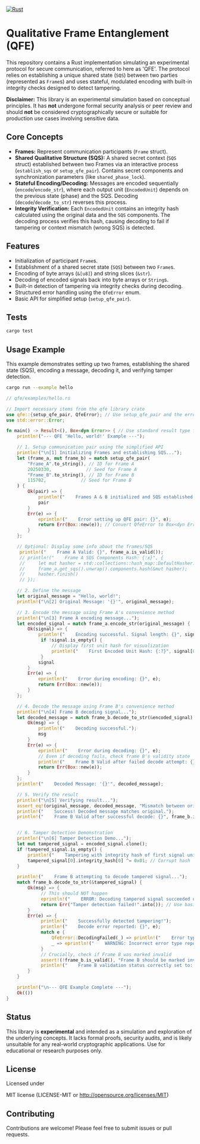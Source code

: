 [![Rust](https://github.com/kn0sys/qfe/actions/workflows/rust.yml/badge.svg)](https://github.com/kn0sys/qfe/actions/workflows/rust.yml)

# Qualitative Frame Entanglement (QFE)

This repository contains a Rust implementation simulating an experimental protocol for secure communication, referred to here as 'QFE'. The protocol relies on establishing a unique shared state (`SQS`) between two parties (represented as `Frame`s) and uses stateful, modulated encoding with built-in integrity checks designed to detect tampering.

**Disclaimer:** This library is an experimental simulation based on conceptual principles. It has **not** undergone formal security analysis or peer review and should **not** be considered cryptographically secure or suitable for production use cases involving sensitive data.

## Core Concepts

* **Frames:** Represent communication participants (`Frame` struct).
* **Shared Qualitative Structure (SQS):** A shared secret context (`SQS` struct) established between two Frames via an interactive process (`establish_sqs` or `setup_qfe_pair`). Contains secret components and synchronization parameters (like `shared_phase_lock`).
* **Stateful Encoding/Decoding:** Messages are encoded sequentially (`encode`/`encode_str`), where each output unit (`EncodedUnit`) depends on the previous state (phase) and the SQS. Decoding (`decode`/`decode_to_str`) reverses this process.
* **Integrity Verification:** Each `EncodedUnit` contains an integrity hash calculated using the original data and the `SQS` components. The decoding process verifies this hash, causing decoding to fail if tampering or context mismatch (wrong SQS) is detected.

## Features

* Initialization of participant `Frame`s.
* Establishment of a shared secret state (`SQS`) between two `Frame`s.
* Encoding of byte arrays (`&[u8]`) and string slices (`&str`).
* Decoding of encoded signals back into byte arrays or `String`s.
* Built-in detection of tampering via integrity checks during decoding.
* Structured error handling using the `QfeError` enum.
* Basic API for simplified setup (`setup_qfe_pair`).

## Tests

``` bash
cargo test
```

## Usage Example

This example demonstrates setting up two frames, establishing the shared state (SQS), encoding a message, decoding it, and verifying tamper detection.

```bash
cargo run --example hello
```

```rust
// qfe/examples/hello.rs

// Import necessary items from the qfe library crate
use qfe::{setup_qfe_pair, QfeError}; // Use setup_qfe_pair and the error type
use std::error::Error;

fn main() -> Result<(), Box<dyn Error>> { // Use standard result type for main
    println!("--- QFE 'Hello, world!' Example ---");

    // 1. Setup communication pair using the simplified API
    println!("\n[1] Initializing Frames and establishing SQS...");
    let (frame_a, mut frame_b) = match setup_qfe_pair(
        "Frame_A".to_string(), // ID for Frame A
        20250330,             // Seed for Frame A
        "Frame_B".to_string(), // ID for Frame B
        115702,             // Seed for Frame B
    ) {
        Ok(pair) => {
            println!("    Frames A & B initialized and SQS established successfully.");
            pair
        }
        Err(e) => {
            eprintln!("    Error setting up QFE pair: {}", e);
            return Err(Box::new(e)); // Convert QfeError to Box<dyn Error>
        }
    };

    // Optional: Display some info about the frames/SQS
     println!("    Frame A Valid: {}", frame_a.is_valid());
     // println!("    Frame A SQS Components Hash: {:x}", {
     //     let mut hasher = std::collections::hash_map::DefaultHasher::new();
     //     frame_a.get_sqs().unwrap().components.hash(&mut hasher);
     //     hasher.finish()
     // });

    // 2. Define the message
    let original_message = "Hello, world!";
    println!("\n[2] Original Message: '{}'", original_message);

    // 3. Encode the message using Frame A's convenience method
    println!("\n[3] Frame A encoding message...");
    let encoded_signal = match frame_a.encode_str(original_message) {
        Ok(signal) => {
            println!("    Encoding successful. Signal length: {}", signal.len());
             if !signal.is_empty() {
                 // Display first unit hash for visualization
                 println!("    First Encoded Unit Hash: {:?}", signal[0].integrity_hash);
             }
            signal
        }
        Err(e) => {
            eprintln!("    Error during encoding: {}", e);
            return Err(Box::new(e));
        }
    };

    // 4. Decode the message using Frame B's convenience method
    println!("\n[4] Frame B decoding signal...");
    let decoded_message = match frame_b.decode_to_str(&encoded_signal) {
        Ok(msg) => {
            println!("    Decoding successful.");
            msg
        }
        Err(e) => {
            eprintln!("    Error during decoding: {}", e);
            // Even if decoding fails, check frame B's validity state
            println!("    Frame B Valid after failed decode attempt: {}", frame_b.is_valid());
            return Err(Box::new(e));
        }
    };
    println!("    Decoded Message: '{}'", decoded_message);

    // 5. Verify the result
    println!("\n[5] Verifying result...");
    assert_eq!(original_message, decoded_message, "Mismatch between original and decoded message!");
    println!("    Success! Decoded message matches original.");
    println!("    Frame B Valid after successful decode: {}", frame_b.is_valid());


    // 6. Tamper Detection Demonstration
    println!("\n[6] Tamper Detection Demo...");
    let mut tampered_signal = encoded_signal.clone();
    if !tampered_signal.is_empty() {
        println!("    Tampering with integrity hash of first signal unit...");
        tampered_signal[0].integrity_hash[0] ^= 0x01; // Corrupt hash
    }

    println!("    Frame B attempting to decode tampered signal...");
    match frame_b.decode_to_str(&tampered_signal) {
        Ok(msg) => {
             // This should NOT happen
             eprintln!("    ERROR: Decoding tampered signal succeeded unexpectedly! Decoded: '{}'", msg);
             return Err("Tamper detection failed!".into()); // Use basic error conversion
        }
        Err(e) => {
             println!("    Successfully detected tampering!");
             println!("    Decode error reported: {}", e);
             match e {
                 QfeError::DecodingFailed(_) => println!("    Error type is correctly DecodingFailed."),
                 _ => eprintln!("    WARNING: Incorrect error type reported for tamper detection: {:?}", e),
             }
             // Crucially, check if Frame B was marked invalid
             assert!(!frame_b.is_valid(), "Frame B should be marked invalid after detecting tampering");
             println!("    Frame B validation status correctly set to: {}", frame_b.is_valid());
        }
    }

    println!("\n--- QFE Example Complete ---");
    Ok(())
}
```

## Status

This library is **experimental** and intended as a simulation and exploration of the underlying concepts. It lacks formal proofs, security audits, and is likely unsuitable for any real-world cryptographic applications. Use for educational or research purposes only.

## License

Licensed under

MIT license (LICENSE-MIT or http://opensource.org/licenses/MIT)

## Contributing

Contributions are welcome! Please feel free to submit issues or pull requests.
